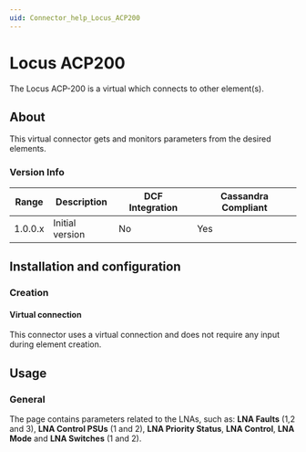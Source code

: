 ```yaml
---
uid: Connector_help_Locus_ACP200
---
```


# Locus ACP200

The Locus ACP-200 is a virtual which connects to other element(s).

## About

This virtual connector gets and monitors parameters from the desired elements.

### Version Info

| **Range** | **Description** | **DCF Integration** | **Cassandra Compliant** |
|------------------|-----------------|---------------------|-------------------------|
| 1.0.0.x          | Initial version | No                  | Yes                     |

## Installation and configuration

### Creation

#### Virtual connection

This connector uses a virtual connection and does not require any input during element creation.

## Usage

### General

The page contains parameters related to the LNAs, such as: **LNA Faults** (1,2 and 3), **LNA Control PSUs** (1 and 2), **LNA Priority Status**, **LNA Control**, **LNA Mode** and **LNA Switches** (1 and 2).
